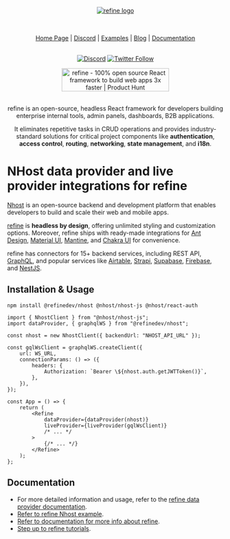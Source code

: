 <div align="center" style="margin: 30px;">
    <a href="https://refine.dev">
    <img alt="refine logo" src="https://refine.ams3.cdn.digitaloceanspaces.com/readme/refine-readme-banner.png">
    </a>
</div>

<br/>

<div align="center">
    <a href="https://refine.dev">Home Page</a> |
    <a href="https://discord.gg/refine">Discord</a> |
    <a href="https://refine.dev/examples/">Examples</a> | 
    <a href="https://refine.dev/blog/">Blog</a> | 
    <a href="https://refine.dev/docs/">Documentation</a>

<br/>   
<br/>

[![Discord](https://img.shields.io/discord/837692625737613362.svg?label=&logo=discord&logoColor=ffffff&color=7389D8&labelColor=6A7EC2)](https://discord.gg/refine)
[![Twitter Follow](https://img.shields.io/twitter/follow/refine_dev?style=social)](https://twitter.com/refine_dev)

<a href="https://www.producthunt.com/posts/refine-3?utm_source=badge-top-post-badge&utm_medium=badge&utm_souce=badge-refine&#0045;3" target="_blank"><img src="https://api.producthunt.com/widgets/embed-image/v1/top-post-badge.svg?post_id=362220&theme=light&period=daily" alt="refine - 100&#0037;&#0032;open&#0032;source&#0032;React&#0032;framework&#0032;to&#0032;build&#0032;web&#0032;apps&#0032;3x&#0032;faster | Product Hunt" style="width: 250px; height: 54px;" width="250" height="54" /></a>

</div>

<br/>

<div align="center">refine is an open-source, headless React framework for developers building enterprise internal tools, admin panels, dashboards, B2B applications.

<br/>

It eliminates repetitive tasks in CRUD operations and provides industry-standard solutions for critical project components like **authentication**, **access control**, **routing**, **networking**, **state management**, and **i18n**.

</div>

# NHost data provider and live provider integrations for refine

[Nhost](https://nhost.io/) is an open-source backend and development platform that enables developers to build and scale their web and mobile apps.

[refine](https://refine.dev/) is **headless by design**, offering unlimited styling and customization options. Moreover, refine ships with ready-made integrations for [Ant Design](https://ant.design/), [Material UI](https://mui.com/material-ui/getting-started/overview/), [Mantine](https://mantine.dev/), and [Chakra UI](https://chakra-ui.com/) for convenience.

refine has connectors for 15+ backend services, including REST API, [GraphQL](https://graphql.org/), and popular services like [Airtable](https://www.airtable.com/), [Strapi](https://strapi.io/), [Supabase](https://supabase.com/), [Firebase](https://firebase.google.com/), and [NestJS](https://nestjs.com/).

## Installation & Usage

```
npm install @refinedev/nhost @nhost/nhost-js @nhost/react-auth
```

```tsx
import { NhostClient } from "@nhost/nhost-js";
import dataProvider, { graphqlWS } from "@refinedev/nhost";

const nhost = new NhostClient({ backendUrl: "NHOST_API_URL" });

const gqlWsClient = graphqlWS.createClient({
    url: WS_URL,
    connectionParams: () => ({
        headers: {
            Authorization: `Bearer \${nhost.auth.getJWTToken()}`,
        },
    }),
});

const App = () => {
    return (
        <Refine
            dataProvider={dataProvider(nhost)}
            liveProvider={liveProvider(gqlWsClient)}
            /* ... */
        >
            {/* ... */}
        </Refine>
    );
};
```

## Documentation

-   For more detailed information and usage, refer to the [refine data provider documentation](https://refine.dev/docs/core/providers/data-provider).
-   [Refer to refine Nhost example](https://refine.dev/docs/examples/data-provider/nhost/).
-   [Refer to documentation for more info about refine](https://refine.dev/docs/).
-   [Step up to refine tutorials](https://refine.dev/docs/tutorial/introduction/index/).

